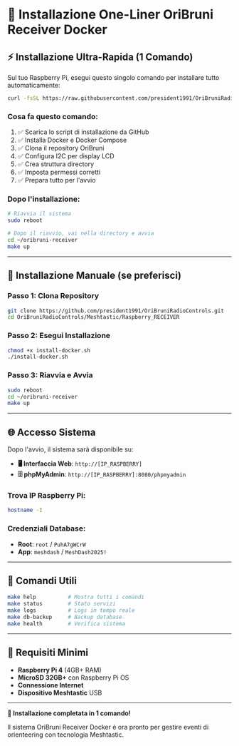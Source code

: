 # 🚀 Installazione One-Liner OriBruni Receiver Docker

## ⚡ Installazione Ultra-Rapida (1 Comando)

Sul tuo Raspberry Pi, esegui questo singolo comando per installare tutto automaticamente:

```bash
curl -fsSL https://raw.githubusercontent.com/president1991/OriBruniRadioControls/main/Meshtastic/Raspberry_RECEIVER/install-docker.sh | bash
```

### Cosa fa questo comando:
1. ✅ Scarica lo script di installazione da GitHub
2. ✅ Installa Docker e Docker Compose
3. ✅ Clona il repository OriBruni
4. ✅ Configura I2C per display LCD
5. ✅ Crea struttura directory
6. ✅ Imposta permessi corretti
7. ✅ Prepara tutto per l'avvio

### Dopo l'installazione:
```bash
# Riavvia il sistema
sudo reboot

# Dopo il riavvio, vai nella directory e avvia
cd ~/oribruni-receiver
make up
```

---

## 🔧 Installazione Manuale (se preferisci)

### Passo 1: Clona Repository
```bash
git clone https://github.com/president1991/OriBruniRadioControls.git
cd OriBruniRadioControls/Meshtastic/Raspberry_RECEIVER
```

### Passo 2: Esegui Installazione
```bash
chmod +x install-docker.sh
./install-docker.sh
```

### Passo 3: Riavvia e Avvia
```bash
sudo reboot
cd ~/oribruni-receiver
make up
```

---

## 🌐 Accesso Sistema

Dopo l'avvio, il sistema sarà disponibile su:

- **🖥️ Interfaccia Web**: `http://[IP_RASPBERRY]`
- **🗄️ phpMyAdmin**: `http://[IP_RASPBERRY]:8080/phpmyadmin`

### Trova IP Raspberry Pi:
```bash
hostname -I
```

### Credenziali Database:
- **Root**: `root` / `PuhA7gWCrW`
- **App**: `meshdash` / `MeshDash2025!`

---

## 📱 Comandi Utili

```bash
make help          # Mostra tutti i comandi
make status        # Stato servizi
make logs          # Logs in tempo reale
make db-backup     # Backup database
make health        # Verifica sistema
```

---

## 🎯 Requisiti Minimi

- **Raspberry Pi 4** (4GB+ RAM)
- **MicroSD 32GB+** con Raspberry Pi OS
- **Connessione Internet**
- **Dispositivo Meshtastic** USB

---

**🎉 Installazione completata in 1 comando!**

Il sistema OriBruni Receiver Docker è ora pronto per gestire eventi di orienteering con tecnologia Meshtastic.
